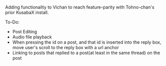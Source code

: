 Adding functionality to Vichan to reach feature-parity with Tohno-chan's prior KusabaX install.

To-Do:

* Post Editing
* Audio file playback
* When pressing the id on a post, and that id is inserted into the reply box, move user's scroll to the reply box with a url anchor
* Linking to posts that replied to a post(at least in the same thread) on the post
